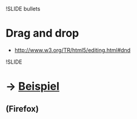 !SLIDE bullets
# Drag and drop
* <http://www.w3.org/TR/html5/editing.html#dnd>

!SLIDE
# → [Beispiel](http://coll.virtuos.uos.de/webtech10/examples/dnd/)
## (Firefox)
